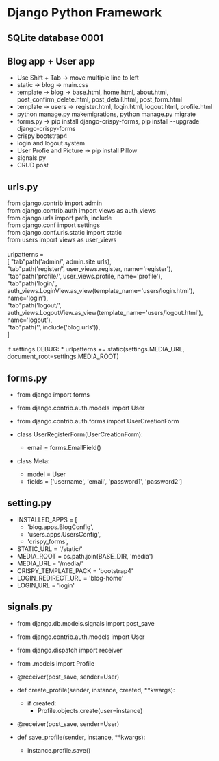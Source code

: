 # Django Python Framework
## SQLite database 0001
## Blog app + User app
 - Use Shift + Tab -> move multiple line to left
 - static -> blog -> main.css
 - template -> blog -> base.html, home.html, about.html, post_confirm_delete.html, post_detail.html, post_form.html
 - template -> users -> register.html, login.html, logout.html, profile.html
 - python manage.py makemigrations, python manage.py migrate
 - forms.py -> pip install django-crispy-forms, pip install --upgrade django-crispy-forms
 - crispy bootstrap4
 - login and logout system
 - User Profie and Picture -> pip install Pillow
 - signals.py
 - CRUD post
 
## urls.py
  from django.contrib import admin<br/>
  from django.contrib.auth import views as auth_views<br/>
  from django.urls import path, include<br/>
  from django.conf import settings<br/>
  from django.conf.urls.static import static<br/>
  from users import views as user_views<br/>
<br/>
  urlpatterns = <br/>[
     "tab"path('admin/', admin.site.urls),<br/>
     "tab"path('register/', user_views.register, name='register'),<br/>
     "tab"path('profile/', user_views.profile, name='profile'),<br/>
     "tab"path('login/', auth_views.LoginView.as_view(template_name='users/login.html'), name='login'),<br/>
     "tab"path('logout/', auth_views.LogoutView.as_view(template_name='users/logout.html'), name='logout'),<br/>
     "tab"path('', include('blog.urls')),<br/>
 ]<br/>
<br/>
  if settings.DEBUG:
    * urlpatterns += static(settings.MEDIA_URL, document_root=settings.MEDIA_ROOT)
## forms.py
 - from django import forms
 - from django.contrib.auth.models import User
 - from django.contrib.auth.forms import UserCreationForm

 - class UserRegisterForm(UserCreationForm):
   * email = forms.EmailField()

  - class Meta:
     * model = User
     * fields = ['username', 'email', 'password1', 'password2']
## setting.py
- INSTALLED_APPS = [
    * 'blog.apps.BlogConfig',
    * 'users.apps.UsersConfig',
    * 'crispy_forms',
 - STATIC_URL = '/static/'
 - MEDIA_ROOT = os.path.join(BASE_DIR, 'media')
 - MEDIA_URL = '/media/'
 - CRISPY_TEMPLATE_PACK = 'bootstrap4'
 - LOGIN_REDIRECT_URL = 'blog-home'
 - LOGIN_URL = 'login'
## signals.py
 - from django.db.models.signals import post_save
 - from django.contrib.auth.models import User
 - from django.dispatch import receiver
 - from .models import Profile

 - @receiver(post_save, sender=User)
 - def create_profile(sender, instance, created, **kwargs):
    * if created:
        * Profile.objects.create(user=instance)

 - @receiver(post_save, sender=User)
 - def save_profile(sender, instance, **kwargs):
    * instance.profile.save()
